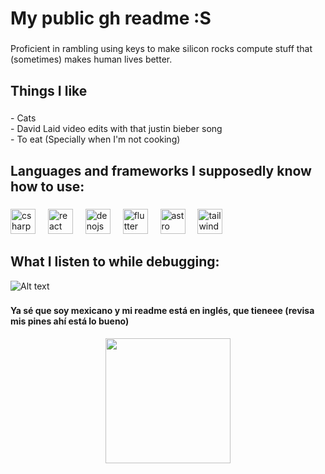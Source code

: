 <h1 align="left">My public gh readme :S</h1>

###

<p align="left"> Proficient in rambling using keys to make silicon rocks compute stuff that (sometimes) makes human lives better.</p>

###

<h2 align="left">Things I like</h2>

###

<p align="left">- Cats<br>- David Laid video edits with that justin bieber song<br>- To eat (Specially when I'm not cooking)</p>

###

<h2 align="left">Languages and frameworks I supposedly know how to use:</h2>

###

<div align="left">
  <img src="https://cdn.jsdelivr.net/gh/devicons/devicon/icons/csharp/csharp-original.svg" height="40" alt="csharp logo"  />
  <img width="12" />
  <img src="https://cdn.jsdelivr.net/gh/devicons/devicon/icons/typescript/typescript-original.svg" height="40" alt="react logo"  />
  <img width="12" />
  <img src="https://cdn.jsdelivr.net/gh/devicons/devicon/icons/denojs/denojs-original.svg" height="40" alt="denojs logo"/>
  <img width="12" />
  <img src="https://cdn.jsdelivr.net/gh/devicons/devicon/icons/flutter/flutter-original.svg" height="40" alt="flutter logo"/>
  <img width="12" />
  <img src="https://cdn.jsdelivr.net/gh/devicons/devicon/icons/astro/astro-original.svg" height="40" alt="astro logo"/>
  <img width="12" />
  <img src="https://cdn.jsdelivr.net/gh/devicons/devicon/icons/tailwindcss/tailwindcss-original.svg" height="40" alt="tailwindcss logo"/>
</div>

###

<h2 align="left">What I listen to while debugging:</h2>

![Alt text](https://spotify-recently-played-readme.vercel.app/api?user=aromlorak)

###

<h4 align="left">Ya sé que soy mexicano y mi readme está en inglés, que tieneee (revisa mis pines ahí está lo bueno)</h4>

<div align="center">
  <img height="200" src="https://i.pinimg.com/originals/4b/f9/ba/4bf9babd0d90435ab57f6e08b6dc8e9f.png"  />
</div>

###
